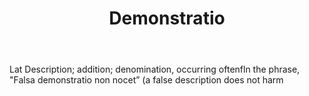 ---
title: Demonstratio
letter: D
permalink: "/definitions/bld-demonstratio.html"
body: Lat Description; addition; denomination, occurring oftenfln the phrase, "Falsa
  demonstratio non nocet” (a false description does not harm
published_at: '2018-07-07'
source: Black's Law Dictionary 2nd Ed (1910)
layout: post
---